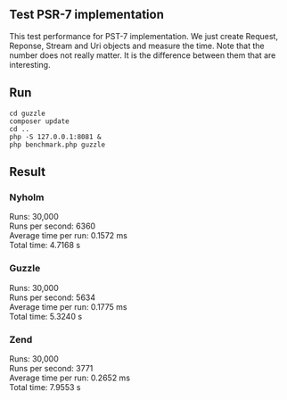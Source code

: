 ## Test PSR-7 implementation

This test performance for PST-7 implementation. We just create Request, Reponse, Stream and Uri objects 
and measure the time.
Note that the number does not really matter. It is the difference between them that are interesting.
 

## Run
```
cd guzzle
composer update
cd ..
php -S 127.0.0.1:8081 &
php benchmark.php guzzle
```

## Result

### Nyholm

Runs: 30,000<br>
Runs per second: 6360<br>
Average time per run: 0.1572 ms<br>
Total time: 4.7168 s

### Guzzle

Runs: 30,000<br>
Runs per second: 5634<br>
Average time per run: 0.1775 ms<br>
Total time: 5.3240 s

### Zend

Runs: 30,000<br>
Runs per second: 3771<br>
Average time per run: 0.2652 ms<br>
Total time: 7.9553 s


